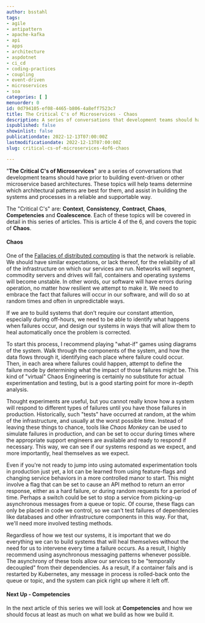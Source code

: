 ```yaml
---
author: bsstahl
tags:
- agile
- antipattern
- apache-kafka
- api
- apps
- architecture
- aspdotnet
- ci_cd
- coding-practices
- coupling
- event-driven
- microservices
- soa
categories: [ ]
menuorder: 0
id: 0d794105-ef08-4465-b806-4a8eff7523c7
title: The Critical C's of Microservices - Chaos
description: A series of conversations that development teams should have around building event driven or microservice architectures
ispublished: false
showinlist: false
publicationdate: 2022-12-13T07:00:00Z
lastmodificationdate: 2022-12-13T07:00:00Z
slug: critical-cs-of-microservices-4of6-chaos

---
```

&quot;**The Critical C's of Microservices**&quot; are a series of conversations that development teams should have prior to building event-driven or other microservice based architectures. These topics will help teams determine which architectural patterns are best for them, and assist in building the systems and processes in a reliable and supportable way.

The &quot;Critical C's&quot; are: **Context**, **Consistency**, **Contract**, **Chaos**, **Competencies** and **Coalescence**. Each of these topics will be covered in detail in this series of articles. This is article 4 of the 6, and covers the topic of **Chaos**.

#### Chaos

One of the [Fallacies of distributed computing](https://en.wikipedia.org/wiki/Fallacies_of_distributed_computing) is that the network is reliable. We should have similar expectations, or lack thereof, for the reliability of all of the infrastructure on which our services are run. Networks will segment, commodity servers and drives will fail, containers and operating systems will become unstable. In other words, our software will have errors during operation, no matter how resilient we attempt to make it. We need to embrace the fact that failures will occur in our software, and will do so at random times and often in unpredictable ways. 

If we are to build systems that don't require our constant attention, especially during off-hours, we need to be able to identify what happens when failures occur, and design our systems in ways that will allow them to heal automatically once the problem is corrected.

To start this process, I recommend playing "what-if" games using diagrams of the system. Walk through the components of the system, and how the data flows through it, identifying each place where failure could occur. Then, in each area where failures could happen, attempt to define the failure mode by determining what the impact of those failures might be. This kind of "virtual" Chaos Engineering is certainly no substitute for actual experimentation and testing, but is a good starting point for more in-depth analysis.

Thought experiments are useful, but you cannot really know how a system will respond to different types of failures until you have those failures in production. Historically, such "tests" have occurred at random, at the whim of the infrastructure, and usually at the worst possible time. Instead of leaving these things to chance, tools like *Chaos Monkey* can be used to simulate failures in production, and can be set to occur during times where the appropriate support engineers are available and ready to respond if necessary. This way, we can see if our systems respond as we expect, and more importantly, heal themselves as we expect.

Even if you're not ready to jump into using automated experimentation tools in production just yet, a lot can be learned from using feature-flags and changing service behaviors in a more controlled manor to start. This might involve a flag that can be set to cause an API method to return an error response, either as a hard failure, or during random requests for a period of time. Perhaps a switch could be set to stop a service from picking-up asynchronous messages from a queue or topic. Of course, these flags can only be placed in code we control, so we can't test failures of dependencies like databases and other infrastructure components in this way. For that, we'll need more involved testing methods.

Regardless of how we test our systems, it is important that we do everything we can to build systems that will heal themselves without the need for us to intervene every time a failure occurs. As a result, I highly recommend using asynchronous messaging patterns whenever possible. The asynchrony of these tools allow our services to be "temporally decoupled" from their dependencies. As a result, if a container fails and is restarted by Kubernetes, any message in process is rolled-back onto the queue or topic, and the system can pick right up where it left off.

#### Next Up - Competencies

In the next article of this series we will look at **Competencies** and how we should focus at least as much on what we build as how we build it.
